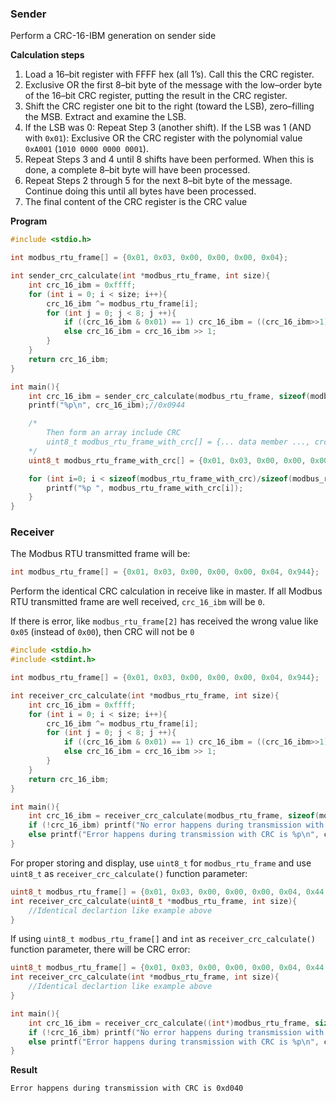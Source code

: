 ### Sender

Perform a CRC-16-IBM generation on sender side

**Calculation steps**

1. Load a 16–bit register with FFFF hex (all 1’s). Call this the CRC register.
2. Exclusive OR the first 8–bit byte of the message with the low–order byte of the 16–bit CRC register, putting the result in the CRC register.
3. Shift the CRC register one bit to the right (toward the LSB), zero–filling the MSB. Extract and examine the LSB.
4. If the LSB was 0: Repeat Step 3 (another shift).
If the LSB was 1 (AND with ``0x01``): Exclusive OR the CRC register with the polynomial value ``0xA001`` (``1010 0000 0000 0001``).
5. Repeat Steps 3 and 4 until 8 shifts have been performed. When this is done, a complete 8–bit byte will have been
processed.
6. Repeat Steps 2 through 5 for the next 8–bit byte of the message. Continue doing this until all bytes have been processed.
7. The final content of the CRC register is the CRC value

**Program**

```c
#include <stdio.h>

int modbus_rtu_frame[] = {0x01, 0x03, 0x00, 0x00, 0x00, 0x04};

int sender_crc_calculate(int *modbus_rtu_frame, int size){
    int crc_16_ibm = 0xffff;
    for (int i = 0; i < size; i++){
        crc_16_ibm ^= modbus_rtu_frame[i];
        for (int j = 0; j < 8; j ++){
            if ((crc_16_ibm & 0x01) == 1) crc_16_ibm = ((crc_16_ibm>>1)^0xa001);
            else crc_16_ibm = crc_16_ibm >> 1;
        }
    }
    return crc_16_ibm;
}

int main(){
    int crc_16_ibm = sender_crc_calculate(modbus_rtu_frame, sizeof(modbus_rtu_frame)/sizeof(modbus_rtu_frame[0]));
    printf("%p\n", crc_16_ibm);//0x0944

    /*
        Then form an array include CRC
        uint8_t modbus_rtu_frame_with_crc[] = {... data member ..., crc_low_byte, crc_high_byte};
    */
    uint8_t modbus_rtu_frame_with_crc[] = {0x01, 0x03, 0x00, 0x00, 0x00, 0x04, crc_16_ibm, crc_16_ibm>>8};

    for (int i=0; i < sizeof(modbus_rtu_frame_with_crc)/sizeof(modbus_rtu_frame_with_crc[0]); i++){
        printf("%p ", modbus_rtu_frame_with_crc[i]);
    }
}
```
### Receiver

The Modbus RTU transmitted frame will be: 

```c
int modbus_rtu_frame[] = {0x01, 0x03, 0x00, 0x00, 0x00, 0x04, 0x944};
```

Perform the identical CRC calculation in receive like in master. If all Modbus RTU transmitted frame are well received, ``crc_16_ibm`` will be ``0``.

If there is error, like ``modbus_rtu_frame[2]`` has received the wrong value like ``0x05`` (instead of ``0x00``), then CRC will not be ``0``

```c
#include <stdio.h>
#include <stdint.h>

int modbus_rtu_frame[] = {0x01, 0x03, 0x00, 0x00, 0x00, 0x04, 0x944};

int receiver_crc_calculate(int *modbus_rtu_frame, int size){
    int crc_16_ibm = 0xffff;
    for (int i = 0; i < size; i++){
        crc_16_ibm ^= modbus_rtu_frame[i];
        for (int j = 0; j < 8; j ++){
            if ((crc_16_ibm & 0x01) == 1) crc_16_ibm = ((crc_16_ibm>>1)^0xa001);
            else crc_16_ibm = crc_16_ibm >> 1;
        }
    }
    return crc_16_ibm;
}

int main(){
    int crc_16_ibm = receiver_crc_calculate(modbus_rtu_frame, sizeof(modbus_rtu_frame)/sizeof(modbus_rtu_frame[0]));
    if (!crc_16_ibm) printf("No error happens during transmission with CRC is %d", crc_16_ibm);
    else printf("Error happens during transmission with CRC is %p\n", crc_16_ibm);
}
```
For proper storing and display, use ``uint8_t`` for ``modbus_rtu_frame`` and use ``uint8_t`` as ``receiver_crc_calculate()`` function parameter:

```c
uint8_t modbus_rtu_frame[] = {0x01, 0x03, 0x00, 0x00, 0x00, 0x04, 0x44, 0x09};
int receiver_crc_calculate(uint8_t *modbus_rtu_frame, int size){
    //Identical declartion like example above
}    
```

If using ``uint8_t modbus_rtu_frame[]`` and ``int`` as ``receiver_crc_calculate()`` function parameter, there will be CRC error:

```c
uint8_t modbus_rtu_frame[] = {0x01, 0x03, 0x00, 0x00, 0x00, 0x04, 0x44, 0x09};
int receiver_crc_calculate(int *modbus_rtu_frame, int size){
    //Identical declartion like example above
}    

int main(){
    int crc_16_ibm = receiver_crc_calculate((int*)modbus_rtu_frame, sizeof(modbus_rtu_frame)/sizeof(modbus_rtu_frame[0]));
    if (!crc_16_ibm) printf("No error happens during transmission with CRC is %d", crc_16_ibm);
    else printf("Error happens during transmission with CRC is %p\n", crc_16_ibm);
}
```
**Result**

```
Error happens during transmission with CRC is 0xd040
```
